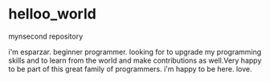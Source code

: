 # helloo_world
mynsecond repository

i'm esparzar. beginner programmer. looking for to upgrade my programming skills and to learn from the world and make contributions as well.Very happy to be part of this great family of programmers.
i'm happy to be here.
love.
